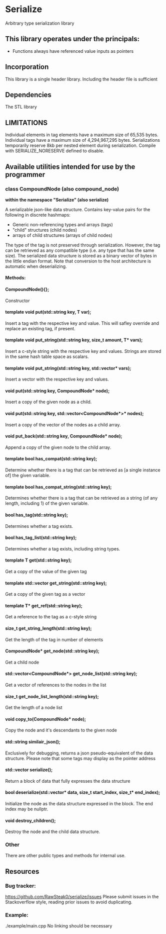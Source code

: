 # Serialize

Arbitrary type serialization library

## This library operates under the principals:

- Functions always have referenced value inputs as pointers

## Incorporation

This library is a single header library. Including the header file is sufficient

## Dependencies

The STL library

## LIMITATIONS

Individual elements in tag elements have a maximum size of 65,535 bytes. 
Individual tags have a maximum size of 4,294,967,295 bytes. 
Serializations temporarily reserve 8kb per nested element during serialization. Compile with SERIALIZE_NORESERVE defined to disable.

## Available utilities intended for use by the programmer

### class CompoundNode (also compound_node)
**within the namespace "Serialize" (also serialize)**

A serializable json-like data structure. Contains key-value pairs for the following in discrete hashmaps:

- Generic non-referencing types and arrays (tags)
- "child" structures (child nodes)
- arrays of child structures (arrays of child nodes)

The type of the tag is not preserved through serialization. However, the tag can be retrieved as any compatible type (i.e. any type that has the same size). The serialized data structure is stored as a binary vector of bytes in the little endian format. Note that conversion to the host architecture is automatic when deserializing.

#### Methods:

#### CompoundNode(){};

Constructor

#### template<typename T> void put(std::string key, T var);

Insert a tag with the respective key and value. This will safley override and replace an existing tag, if present.


#### template<typename T> void put_string(std::string key, size_t amount, T* vars);

Insert a c-style string with the respective key and values. Strings are stored in the same hash table space as scalars.


#### template<typename T> void put_string(std::string key, std::vector<T>* vars);

Insert a vector with the respective key and values.


#### void put(std::string key, CompoundNode* node);

Insert a copy of the given node as a child.


#### void put(std::string key, std::vector<CompoundNode*>* nodes);

Insert a copy of the vector of the nodes as a child array.


#### void put_back(std::string key, CompoundNode* node);

Append a copy of the given node to the child array.


#### template<typename T> bool has_compat(std::string key);

Determine whether there is a tag that can be retrieved as [a single instance of] the given variable.


#### template<typename T> bool has_compat_string(std::string key);

Determines whether there is a tag that can be retrieved as a string (of any length, including 1) of the given variable.


#### bool has_tag(std::string key);

Determines whether a tag exists.


#### bool has_tag_list(std::string key);

Determines whether a tag exists, including string types.


#### template<typename T> T get(std::string key);

Get a copy of the value of the given tag


#### template<typename T> std::vector<T> get_string(std::string key);

Get a copy of the given tag as a vector


#### template<typename T> T* get_ref(std::string key);

Get a reference to the tag as a c-style string


#### size_t get_string_length(std::string key);

Get the length of the tag in number of elements


#### CompoundNode* get_node(std::string key);

Get a child node


#### std::vector<CompoundNode*> get_node_list(std::string key);

Get a vector of references to the nodes in the list


#### size_t get_node_list_length(std::string key);

Get the length of a node list


#### void copy_to(CompoundNode* node);

Copy the node and it's descendants to the given node


#### std::string similair_json();

Exclusively for debugging, returns a json pseudo-equivalent of the data structure. Please note that some tags may display as the pointer address

#### std::vector<char> serialize();

Return a block of data that fully expresses the data structure


#### bool deserialize(std::vector<char>* data, size_t start_index, size_t* end_index);

Initialize the node as the data structure expressed in the block. The end index may be nullptr.
 

#### void destroy_children();

Destroy the node and the child data structure.

### Other

There are other public types and methods for internal use.

## Resources

### Bug tracker:

https://github.com/RawSteak0/serialize/issues
Please submit issues in the Stackoverflow style, reading prior issues to avoid duplicating.

### Example:

./example/main.cpp
No linking should be necessary
